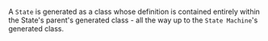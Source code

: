 A `State` is generated as a class whose definition is contained
entirely within the State's parent's generated class - all the way up
to the `State Machine`'s generated class.
